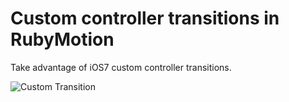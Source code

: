 Custom controller transitions in RubyMotion
===================

Take advantage of iOS7 custom controller transitions.

![Custom Transition](https://iconoclastweb.s3.amazonaws.com/2014/custom_controller_transitions/small_transitions.gif)
